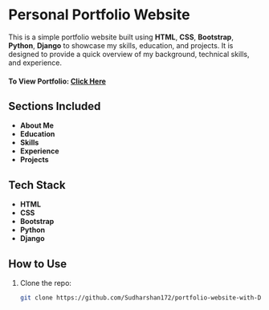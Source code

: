 # Personal Portfolio Website

This is a simple portfolio website built using **HTML**, **CSS**, **Bootstrap**, **Python**, **Django** to showcase my skills, education, and projects. It is designed to provide a quick overview of my background, technical skills, and experience.

#### To View Portfolio: [Click Here](https://simple-portfolio-khjd.onrender.com/)

## Sections Included

- **About Me**
- **Education**
- **Skills**
- **Experience**
- **Projects**

## Tech Stack
- **HTML**
- **CSS**
- **Bootstrap**
- **Python**
- **Django**

## How to Use

1. Clone the repo:
   ```bash
   git clone https://github.com/Sudharshan172/portfolio-website-with-Django
